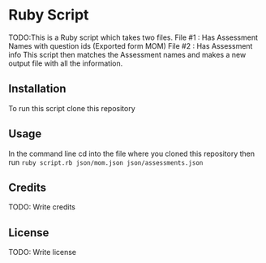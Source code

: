 

# Ruby Script
TODO:This is a Ruby script which takes two files.
 File #1 : Has Assessment Names with question ids (Exported form MOM)
 File #2 : Has Assessment info
This script then matches the Assessment names and makes a new output file with all the information.
## Installation
To run this script clone this repository
## Usage
In the command line cd into the file where you cloned this repository
then run ```ruby script.rb json/mom.json json/assessments.json```

## Credits
TODO: Write credits
## License
TODO: Write license
